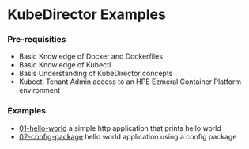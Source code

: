 # KubeDirector Examples

### Pre-requisities

 - Basic Knowledge of Docker and Dockerfiles
 - Basic Knowledge of Kubectl
 - Basis Understanding of KubeDirector concepts
 - Kubectl Tenant Admin access to an HPE Ezmeral Container Platform environment

### Examples

 - [01-hello-world](./01-hello-world) a simple http application that prints hello world
 - [02-config-package](./02-config-package) hello world application using a config package
